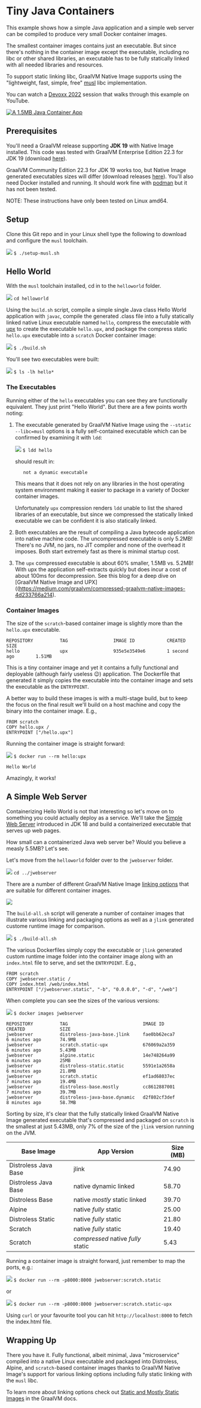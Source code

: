 # Tiny Java Containers

This example shows how a simple Java application and a simple web
server can be compiled to produce very small Docker container images. 

The smallest container images contains just an executable.  But since there's
nothing in the container image except the executable, including no libc or other
shared libraries, an executable has to be fully statically linked with all
needed libraries and resources.

To support static linking libc, GraalVM Native Image supports using the
"lightweight, fast, simple, free" [musl](https://musl.libc.org/) libc
implementation.

You can watch a [Devoxx 2022](https://devoxx.be/) session that walks through
this example on YouTube. 

[![A 1.5MB Java Container
App](images/youtube.png)](https://youtu.be/6wYrAtngIVo)

## Prerequisites

You'll need a GraalVM release supporting **JDK 19** with Native Image installed.
This code was tested with GraalVM Enterprise Edition 22.3 for JDK 19
(download [here](https://www.oracle.com/downloads/graalvm-downloads.html)). 

GraalVM Community Edition 22.3 for JDK 19 works too, but Native Image generated
executables sizes will differ (download releases
[here](https://github.com/graalvm/graalvm-ce-builds/releases)).  You'll also
need Docker installed and running. It should work fine with
[podman](https://podman.io/) but it has not been tested.

NOTE: These instructions have only been tested on Linux amd64.

## Setup

Clone this Git repo and in your Linux shell type the following to download and
configure the `musl` toolchain.

![](images/keyboard.jpg) `$ ./setup-musl.sh`


## Hello World

With the `musl` toolchain installed, cd in to the `helloworld` folder.

![](images/keyboard.jpg) `cd helloworld`

Using the `build.sh` script, compile a simple single Java class Hello World
application with `javac`, compile the generated .class file into a fully
statically linked native Linux executable named `hello`, compress the executable
with [upx](https://upx.github.io/) to create the executable `hello.upx`, and
package the compress static `hello.upx` executable into a `scratch`
Docker container image:

![](images/keyboard.jpg) `$ ./build.sh`

You'll see two executables were built:

![](images/keyboard.jpg) `$ ls -lh hello*`

### The Executables

Running either of the `hello` executables you can see they are functionally
equivalent. They just print "Hello World". But there are a few points worth
noting:

1. The executable generated by GraalVM Native Image using the 
   `--static --libc=musl` options is a fully self-contained executable which can be
   confirmed by examining it with `ldd`:

   ![](images/keyboard.jpg) `$ ldd hello`

   should result in:

   ```shell
      not a dynamic executable
   ```

   This means that it does not rely on any libraries in the host operating system
   environment making it easier to package in a variety of Docker container images.

   Unfortunately `upx` compression renders `ldd` unable to list the shared
   libraries of an executable, but since we compressed the statically linked
   executable we can be confident it is also statically linked.

2. Both executables are the result of compiling a Java bytecode application into
   native machine code. The uncompressed executable is only 5.2MB!  There's no
   JVM, no jars, no JIT compiler and none of the overhead it imposes.  Both
   start extremely fast as there is minimal startup cost.
3. The `upx` compressed executable is about 60% smaller, 1.5MB vs. 5.2MB! With
   upx the application self-extracts quickly but does incur a cost of about
   100ms for decompression.  See this blog for a deep dive on [GraalVM Native
   Image and
   UPX]((https://medium.com/graalvm/compressed-graalvm-native-images-4d233766a214).  

### Container Images

The size of the `scratch`-based container image is slightly more than the `hello.upx`
executable.  

```shell
REPOSITORY          TAG                 IMAGE ID            CREATED             SIZE
hello               upx                 935e5e3549e6        1 second ago        1.51MB
```

This is a tiny container image and yet it contains a fully functional and
deployable (although fairly useless 😉) application.  The Dockerfile that
generated it simply copies the executable into the container image and sets the
executable as the `ENTRYPOINT`.  

A better way to build these images is with a multi-stage build, but to keep the
focus on the final result we'll build on a host machine and copy the binary into
the container image. E.g.,

```docker
FROM scratch
COPY hello.upx /
ENTRYPOINT ["/hello.upx"]
```

Running the container image is straight forward:

![](images/keyboard.jpg) `$ docker run --rm hello:upx`

```shell
Hello World
```

Amazingly, it works!

## A Simple Web Server

Containerizing Hello World is not that interesting so let's move on to something
you could actually deploy as a service. We'll take the [Simple Web
Server](https://blogs.oracle.com/javamagazine/post/java-18-simple-web-server)
introduced in JDK 18 and build a containerized executable that serves up web
pages.

How small can a containerized Java web server be? Would you believe a measly
5.5MB? Let's see.

Let's move from the `helloworld` folder over to the `jwebserver` folder. 

![](images/keyboard.jpg) `cd ../jwebserver`

There are a number of different GraalVM Native Image [linking
options](https://www.graalvm.org/22.0/reference-manual/native-image/StaticImages/)
that are suitable for different container images.

![](images/linkingoptions.png)

The `build-all.sh` script will generate a number of container images that
illustrate various linking and packaging options as well as a `jlink` generated
custome runtime image for comparison.

![](images/keyboard.jpg) `$ ./build-all.sh`

The various Dockerfiles simply copy the executable or `jlink` generated custom
runtime image folder into the container image along with an `index.html` file to
serve, and set the `ENTRYPOINT`.  E.g.,

```docker
FROM scratch
COPY jwebserver.static /
COPY index.html /web/index.html
ENTRYPOINT ["/jwebserver.static", "-b", "0.0.0.0", "-d", "/web"]
```

When complete you can see the sizes of the various versions:

![](images/keyboard.jpg) `$ docker images jwebserver`

```shell
REPOSITORY          TAG                            IMAGE ID            CREATED             SIZE
jwebserver          distroless-java-base.jlink     fae0bb62eca7        6 minutes ago       74.9MB
jwebserver          scratch.static-upx             676069a2a359        6 minutes ago       5.43MB
jwebserver          alpine.static                  14e748264a99        6 minutes ago       25MB
jwebserver          distroless-static.static       5591e1a2658a        6 minutes ago       21.8MB
jwebserver          scratch.static                 ef1ad68037ec        7 minutes ago       19.4MB
jwebserver          distroless-base.mostly         cc8612887001        7 minutes ago       39.7MB
jwebserver          distroless-java-base.dynamic   d2f802cf3def        8 minutes ago       58.7MB
```

Sorting by size, it's clear that the fully statically linked GraalVM Native
Image generated executable that's compressed and packaged on `scratch` is the
smallest at just 5.43MB, only 7% of the size of the `jlink` version running on
the JVM.

| Base Image           | App Version                        | Size (MB) |
| -------------------- | ---------------------------------- | --------- |
| Distroless Java Base | jlink                              |     74.90 |
| Distroless Java Base | native dynamic linked              |     58.70 |
| Distroless Base      | native *mostly* static linked      |     39.70 |
| Alpine               | native *fully* static              |     25.00 |
| Distroless Static    | native *fully* static              |     21.80 |
| Scratch              | native *fully* static              |     19.40 |
| Scratch              | *compressed* native *fully* static |      5.43 |

Running a container image is straight forward, just remember to map the ports, e.g.:

![](images/keyboard.jpg) `$ docker run --rm -p8000:8000 jwebserver:scratch.static`

or

![](images/keyboard.jpg) `$ docker run --rm -p8000:8000 jwebserver:scratch.static-upx`

Using `curl` or your favourite tool you can hit `http://localhost:8000` to fetch
the index.html file.

## Wrapping Up

There you have it.  Fully functional, albeit minimal, Java "microservice" compiled
into a native Linux executable and packaged into Distroless, Alpine, and
`scratch`-based container images thanks to GraalVM Native Image's support for
various linking options including fully static linking with the `musl` libc.

To learn more about linking options check out [Static and Mostly Static
Images](https://www.graalvm.org/22.0/reference-manual/native-image/StaticImages/)
in the GraalVM docs.
